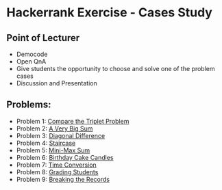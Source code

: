 # Hackerrank Exercise - Cases Study




## Point of Lecturer
- Democode 
- Open QnA
- Give students the opportunity to choose and solve one of the problem cases
- Discussion and Presentation


## Problems:
- Problem 1: [Compare the Triplet Problem](compare-the-triplets/main.js)
- Problem 2: [A Very Big Sum](very-big-sum/main.js)
- Problem 3: [Diagonal Difference](diagonal-difference/main.js)
- Problem 4: [Staircase](staircase/main.js)
- Problem 5: [Mini-Max Sum](mini-max-sum/main.js)
- Problem 6: [Birthday Cake Candles](birthday-cake-candles/main.js)
- Problem 7: [Time Conversion](time-conversion/main.js)
- Problem 8: [Grading Students](gradings-students/main.js)
- Problem 9: [Breaking the Records](breaking-the-records/main.js)
